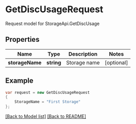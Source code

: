 
# GetDiscUsageRequest

Request model for StorageApi.GetDiscUsage

## Properties

Name | Type | Description  | Notes
------------- | ------------- | ------------- | -------------
**storageName** |**string**|Storage name |[optional] 

## Example
```csharp
var request = new GetDiscUsageRequest
{ 
    StorageName = "First Storage"
};
```

[[Back to Model list]](Models.md) [[Back to README]](README.md)
